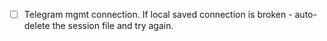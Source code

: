 - [ ] Telegram mgmt connection. If local saved connection is broken - auto-delete the
  session file and try again.

